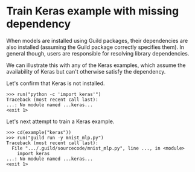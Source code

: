 # Train Keras example with missing dependency

When models are installed using Guild packages, their dependencies are
also installed (assuming the Guild package correctly specifies
them). In general though, users are responsible for resolving library
dependencies.

We can illustrate this with any of the Keras examples, which assume
the availability of Keras but can't otherwise satisfy the dependency.

Let's confirm that Keras is not installed.

    >>> run("python -c 'import keras'")
    Traceback (most recent call last):
    ...: No module named ...keras...
    <exit 1>

Let's next attempt to train a Keras example.

    >>> cd(example("keras"))
    >>> run("guild run -y mnist_mlp.py")
    Traceback (most recent call last):
      File ".../.guild/sourcecode/mnist_mlp.py", line ..., in <module>
        import keras
    ...: No module named ...keras...
    <exit 1>
